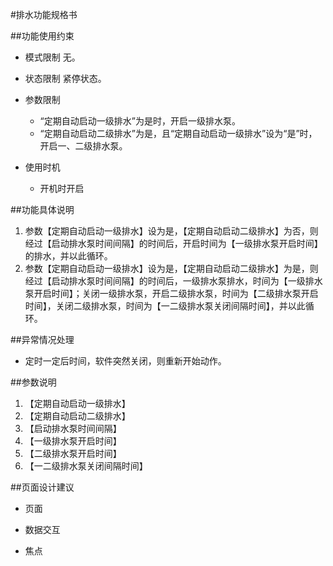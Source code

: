 #排水功能规格书

##功能使用约束
* 模式限制
  无。

* 状态限制
  紧停状态。


* 参数限制
    * “定期自动启动一级排水”为是时，开启一级排水泵。
    * “定期自动启动二级排水”为是，且“定期自动启动一级排水”设为“是”时，开启一、二级排水泵。    
    
* 使用时机
    * 开机时开启

##功能具体说明

1. 参数【定期自动启动一级排水】设为是，【定期自动启动二级排水】为否，则经过【启动排水泵时间间隔】的时间后，开启时间为【一级排水泵开启时间】的排水，并以此循环。
2. 参数【定期自动启动一级排水】设为是，【定期自动启动二级排水】为是，则经过【启动排水泵时间间隔】的时间后，一级排水泵排水，时间为【一级排水泵开启时间】；关闭一级排水泵，开启二级排水泵，时间为【二级排水泵开启时间】，关闭二级排水泵，时间为【一二级排水泵关闭间隔时间】，并以此循环。


##异常情况处理

* 定时一定后时间，软件突然关闭，则重新开始动作。 

##参数说明

1. 【定期自动启动一级排水】
2. 【定期自动启动二级排水】
3. 【启动排水泵时间间隔】
4. 【一级排水泵开启时间】
5. 【二级排水泵开启时间】
6. 【一二级排水泵关闭间隔时间】


##页面设计建议

* 页面

* 数据交互

* 焦点



